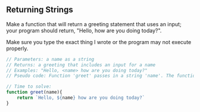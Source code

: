 ## Returning Strings

Make a function that will return a greeting statement that uses an input; your program should return, "Hello, <name> how are you doing today?".

Make sure you type the exact thing I wrote or the program may not execute properly.

```javascript
// Parameters: a name as a string
// Returns: a greeting that includes an input for a name
// Examples: "Hello, <name> how are you doing today?"
// Pseudo code: Function 'greet' passes in a string 'name'. The function returns a greeting and uses a template literal to get the name out of the input.

// Time to solve:
function greet(name){
    return `Hello, ${name} how are you doing today?`
}
```
